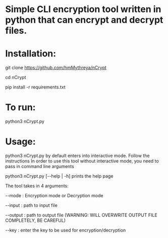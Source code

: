 # Simple CLI encryption tool written in python that can encrypt and decrypt files. 

# Installation:  

git clone https://github.com/hmMythreya/nCrypt  

cd nCrypt  

pip install -r requirements.txt  

# To run:  

python3 nCrypt.py

# Usage:  

python3 nCrypt.py by default enters into interactive mode. Follow the instructions
In order to use this tool without interactive mode, you need to pass in command line arguments

python3 nCrypt.py \[--help | -h] prints the help page

The tool takes in 4 arguments:

  --mode : Encryption mode or Decryption mode

  --input : path to input file
  
  --output : path to output file (WARNING: WILL OVERWRITE OUTPUT FILE COMPLETELY, BE CAREFUL)
  
  --key : enter the key to be used for encryption/decryption
